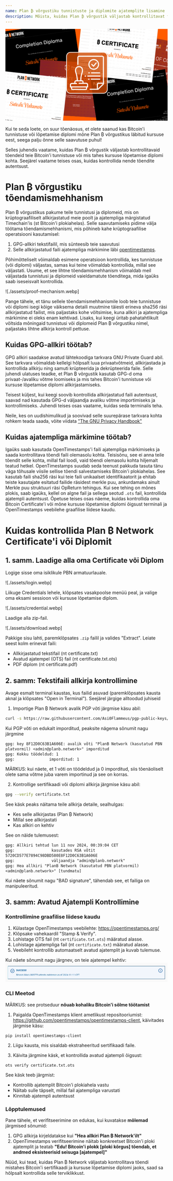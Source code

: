 ```yaml
---
name: Plan ₿ võrgustiku tunnistuste ja diplomite ajatemplite lisamine
description: Mõista, kuidas Plan ₿ võrgustik väljastab kontrollitavat tõendit teie tunnistuse ja diplomite kohta
---
```


![kaas](assets/cover.webp)

Kui te seda loete, on suur tõenäosus, et olete saanud kas Bitcoin'i tunnistuse või lõpetamise diplomi mõne Plan ₿ võrgustikus läbitud kursuse eest, seega palju õnne selle saavutuse puhul!

Selles juhendis vaatame, kuidas Plan ₿ võrgustik väljastab kontrollitavaid tõendeid teie Bitcoin'i tunnistuse või mis tahes kursuse lõpetamise diplomi kohta. Seejärel vaatame teises osas, kuidas kontrollida nende tõendite autentsust.

# Plan ₿ võrgustiku tõendamismehhanism

Plan ₿ võrgustikus pakume teile tunnistusi ja diplomeid, mis on krüptograafiliselt allkirjastatud meie poolt ja ajatempliga märgistatud Timechain'is (st Bitcoin'i plokiahelas). Selle saavutamiseks pidime välja töötama tõendamismehhanismi, mis põhineb kahe krüptograafilise operatsiooni kasutamisel:

1. GPG-allkiri tekstifailil, mis sünteesib teie saavutusi
2. Selle allkirjastatud faili ajatempliga märkimine läbi [opentimestamps](https://opentimestamps.org/).

Põhimõtteliselt võimaldab esimene operatsioon kontrollida, kes tunnistuse (või diplomi) väljastas, samas kui teine võimaldab kontrollida, millal see väljastati.
Usume, et see lihtne tõendamismehhanism võimaldab meil väljastada tunnistusi ja diplomeid vaieldamatute tõenditega, mida igaüks saab iseseisvalt kontrollida.

![./assets/proof-mechanism.webp]

Pange tähele, et tänu sellele tõendamismehhanismile loob teie tunnistuse või diplomi isegi kõige väiksema detaili muutmine täiesti erineva sha256 räsi allkirjastatud failist, mis paljastaks kohe võltsimise, kuna allkiri ja ajatempliga märkimine ei oleks enam kehtivad. Lisaks, kui keegi üritab pahatahtlikult võltsida mõningaid tunnistusi või diplomeid Plan ₿ võrgustiku nimel, paljastaks lihtne allkirja kontroll pettuse.

## Kuidas GPG-allkiri töötab?

GPG allkiri saadakse avatud lähtekoodiga tarkvara GNU Private Guard abil. See tarkvara võimaldab kellelgi hõlpsalt luua privaatvõtmeid, allkirjastada ja kontrollida allkirju ning samuti krüpteerida ja dekrüpteerida faile. Selle juhendi ulatuses teadke, et Plan ₿ võrgustik kasutab GPG-d oma privaat-/avaliku võtme loomiseks ja mis tahes Bitcoin'i tunnistuse või kursuse lõpetamise diplomi allkirjastamiseks.

Teisest küljest, kui keegi soovib kontrollida allkirjastatud faili autentsust, saavad nad kasutada GPG-d väljaandja avaliku võtme importimiseks ja kontrollimiseks. Juhendi teises osas vaatame, kuidas seda terminalis teha.

Neile, kes on uudishimulikud ja soovivad selle suurepärase tarkvara kohta rohkem teada saada, võite viidata ["The GNU Privacy Handbook"](https://www.gnupg.org/gph/en/manual/x135.html)

## Kuidas ajatempliga märkimine töötab?

Igaüks saab kasutada OpenTimestamps'i faili ajatempliga märkimiseks ja saada kontrollitava tõendi faili olemasolu kohta. Teisisõnu, see ei anna teile tõendit selle kohta, millal fail loodi, vaid tõendi olemasolu kohta hiljemalt teatud hetkel.
OpenTimestamps suudab seda teenust pakkuda tasuta tänu väga tõhusale viisile sellise tõendi salvestamiseks Bitcoin'i plokiahelas. See kasutab faili sha256 räsi kui teie faili unikaalset identifikaatorit ja ehitab teiste kasutajate esitatud failide räsidest merkle puu, ankurdamaks ainult Merkle puu struktuuri räsi OpReturn tehingus.
Kui see tehing on mõnes plokis, saab igaüks, kellel on algne fail ja sellega seotud `.ots` fail, kontrollida ajatempli autentsust. Õpetuse teises osas näeme, kuidas kontrollida oma Bitcoin Certificate'i või mõne kursuse lõpetamise diplomi õigsust terminali ja OpenTimestamps veebilehe graafilise liidese kaudu.

# Kuidas kontrollida Plan ₿ Network Certificate'i või Diplomit

## 1. samm. Laadige alla oma Certificate või Diplom

Logige sisse oma isiklikule PBN armatuurlauale.

![./assets/login.webp]

Liikuge Credentials lehele, klõpsates vasakpoolse menüü peal, ja valige oma eksami sessioon või kursuse lõpetamise diplom.

![./assets/credential.webp]

Laadige alla zip-fail.

![./assets/download.webp]

Pakkige sisu lahti, paremklõpsates `.zip` failil ja valides "Extract". Leiate seest kolm erinevat faili:

- Allkirjastatud tekstifail (nt certificate.txt)
- Avatud ajatempel (OTS) fail (nt certificate.txt.ots)
- PDF diplom (nt certificate.pdf)

## 2. samm: Tekstifaili allkirja kontrollimine

Avage esmalt terminal kaustas, kus failid asuvad (paremklõpsates kausta aknal ja klõpsates "Open in Terminal"). Seejärel järgige alltoodud juhiseid

1. Importige Plan ₿ Network avalik PGP võti järgmise käsu abil:

```bash
curl -s https://raw.githubusercontent.com/Asi0Flammeus/pgp-public-keys/master/planb-network-pk.asc | gpg --import
```

Kui PGP võti on edukalt imporditud, peaksite nägema sõnumit nagu järgmine

```
gpg: key 8F12D0C63B1A606E: avalik võti "PlanB Network (kasutatud PBN platvormil) <admin@planb.network>" imporditud
gpg: Kokku töödeldud: 1
gpg:               imporditud: 1
```

MÄRKUS: kui näete, et 1 võti on töödeldud ja 0 imporditud, siis tõenäoliselt olete sama võtme juba varem importinud ja see on korras.

2. Kontrollige sertifikaadi või diplomi allkirja järgmise käsu abil:

```bash
gpg --verify certificate.txt
```

See käsk peaks näitama teile allkirja detaile, sealhulgas:

- Kes selle allkirjastas (Plan ₿ Network)
- Millal see allkirjastati
- Kas allkiri on kehtiv

See on näide tulemusest:

```
gpg: Allkiri tehtud lun 11 nov 2024, 00:39:04 CET
gpg:                kasutades RSA võtit 5720CD577E7894C98DBD580E8F12D0C63B1A606E
gpg:                väljaandja "admin@planb.network"
gpg: Hea allkiri "PlanB Network (kasutatud PBN platvormil) <admin@planb.network>" [tundmatu]
```

Kui näete sõnumit nagu "BAD signature", tähendab see, et failiga on manipuleeritud.

## 3. samm: Avatud Ajatempli Kontrollimine

### Kontrollimine graafilise liidese kaudu

1. Külastage OpenTimestamps veebilehte: https://opentimestamps.org/
2. Klõpsake vahekaardil "Stamp & Verify".
3. Lohistage OTS fail (nt `certificate.txt.ots`) määratud alasse.
4. Lohistage ajatempliga fail (nt `certificate.txt`) määratud alasse.
5. Veebileht kontrollib automaatselt avatud ajatemplit ja kuvab tulemuse.

Kui näete sõnumit nagu järgnev, on teie ajatempel kehtiv:
![cover](assets/opentimestamp_wegui_verified.webp)

### CLI Meetod

MÄRKUS: see protseduur **nõuab kohaliku Bitcoin'i sõlme töötamist**

1. Paigalda OpenTimestamps klient ametlikust repositooriumist: https://github.com/opentimestamps/opentimestamps-client, käivitades järgmise käsu:

```
pip install opentimestamps-client
```

2. Liigu kausta, mis sisaldab ekstraheeritud sertifikaadi faile.

3. Käivita järgmine käsk, et kontrollida avatud ajatempli õigsust:

```
ots verify certificate.txt.ots
```

See käsk teeb järgmist:

- Kontrollib ajatemplit Bitcoin'i plokiahela vastu
- Näitab sulle täpselt, millal fail ajatempliga varustati
- Kinnitab ajatempli autentsust

### Lõpptulemused

Pane tähele, et verifitseerimine on edukas, kui kuvatakse **mõlemad** järgmised sõnumid:

1. GPG allkirja kirjeldatakse kui **"Hea allkiri Plan ₿ Network'ilt"**
2. OpenTimestamps verifitseerimine näitab konkreetset Bitcoin'i ploki ajatemplit ja teatab **"Edu! Bitcoin'i plokk [ploki kõrgus] tõendab, et andmed eksisteerisid seisuga [ajatempel]"**

Nüüd, kui tead, kuidas Plan ₿ Network väljastab kontrollitava tõendi mistahes Bitcoin'i sertifikaadi ja kursuse lõpetamise diplomi jaoks, saad sa hõlpsalt kontrollida selle terviklikkust.

